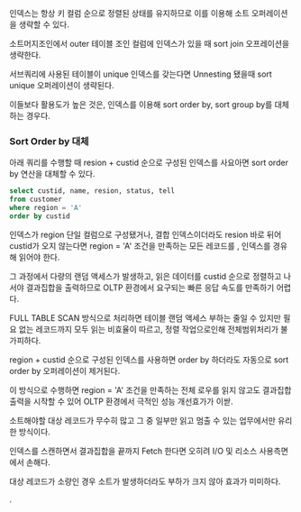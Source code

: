 인덱스는 항상 키 컬럼 순으로 정렬된 상태를 유지하므로 이를 이용해 소트 오퍼레이션을 생략할 수 있다.

소트머지조인에서 outer 테이블 조인 컬럼에 인덱스가 있을 때 sort join 오프레이션을 생략한다.

서브쿼리에 사용된 테이블이 unique 인덱스를 갖는다면 Unnesting 됐을때 sort unique 오퍼레이션이 생략된다.

이들보다 활용도가 높은 것은, 인덱스를 이용해 sort order by, sort group by를 대체하는 경우다.

### Sort Order by 대체

아래 쿼리를 수행할 때 resion + custid 순으로 구성된 인덱스를 사요아면 sort order by 연산을 대체할 수 있다.

```sql
select custid, name, resion, status, tell
from customer
where region = 'A'
order by custid
```

인덱스가 region 단일 컬럼으로 구성됐거나, 결합 인덱스이더라도 resion 바로 뒤어 custid가 오지 않는다면 region = 'A' 조건을 만족하는 모든 레코드를 , 인덱스를 경유해 읽어야 한다.

그 과정에서 다량의 랜덤 액세스가 발생하고, 읽은 데이터를 custid 순으로 정렬하고 나서야 결과집합을 출력하므로 OLTP 환경에서 요구되는 빠른 응답 속도를 만족하기 어렵다.

FULL TABLE SCAN 방식으로 처리하면 테이블 랜덤 액세스 부하는 줄일 수 있지만 필요 없는 레코드까지 모두 읽는 비효율이 따르고, 정렬 작업으로인해 전체범위처리가 불가피하다.

region + custid 순으로 구성된 인덱스를 사용하면 order by 하더라도 자동으로 sort order by 오퍼레이션이 제거된다.

이 방식으로 수행하면 region = 'A' 조건을 만족하는 전체 로우를 읽지 않고도 결과집합 출력을 시작할 수 있어 OLTP 환경에서 극적인 성능 개선효가가 이싿.

소트해야할 대상 레코드가 무수히 많고 그 중 일부만 읽고 멈출 수 있는 업무에서만 유리한 방식이다.

인덱스를 스캔하면서 결과집합을 끝까지 Fetch 한다면 오히려 I/O 및 리소스 사용측면에서 손해다.

대상 레코드가 소량인 경우 소트가 발생하더라도 부하가 크지 않아 효과가 미미하다.

.
